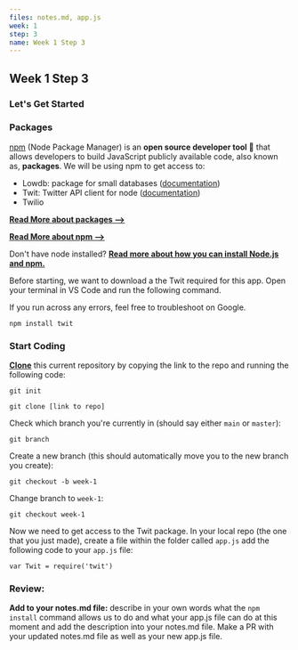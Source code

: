 ```yaml
---
files: notes.md, app.js
week: 1
step: 3
name: Week 1 Step 3
---
```


## Week 1 Step 3

### Let's Get Started

### Packages

[npm](https://www.npmjs.com/) (Node Package Manager) is an **open source developer tool 🔨** that allows developers to build JavaScript publicly available code, also known as, **packages**. We will be using npm to get access to:

- Lowdb: package for small databases ([documentation](https://www.npmjs.com/package/lowdb))
- Twit: Twitter API client for node ([documentation](https://www.npmjs.com/package/twit))
- Twilio

**[Read More about packages —>](https://cleverbeagle.com/blog/articles/what-are-javascript-packages-and-dependencies)**

**[Read More about npm —>](https://www.freecodecamp.org/news/what-is-npm-a-node-package-manager-tutorial-for-beginners/)**

Don't have node installed? **[Read more about how you can install Node.js and npm.](https://www.npmjs.com/get-npm)**

Before starting, we want to download a the Twit required for this app. Open your terminal in VS Code and run the following command.

If you run across any errors, feel free to troubleshoot on Google.

```
npm install twit
```

### Start Coding

**[Clone](https://docs.github.com/en/github/creating-cloning-and-archiving-repositories/cloning-a-repository)** this current repository by copying the link to the repo and running the following code:

```
git init

git clone [link to repo]
```

Check which branch you're currently in (should say either `main` or `master`):

```
git branch
```

Create a new branch (this should automatically move you to the new branch you create):

```
git checkout -b week-1
```

Change branch to `week-1`:

```
git checkout week-1
```

Now we need to get access to the Twit package. In your local repo (the one that you just made), create a file within the folder called `app.js` add the following code to your `app.js` file:

```
var Twit = require('twit')
```

### Review:

**Add to your notes.md file:** describe in your own words what the `npm install` command allows us to do and what your app.js file can do at this moment and add the description into your notes.md file. Make a PR with your updated notes.md file as well as your new app.js file.
